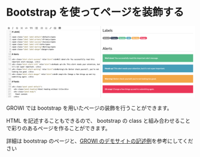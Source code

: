 # Bootstrap を使ってページを装飾する

![](./images/bootstrap.png)

GROWI では bootstrap を用いたページの装飾を行うことができます。

HTML を記述することもできるので、 bootstrap の class と組み合わせることで彩りのあるページを作ることができます。

詳細は bootstrap のページと、[GROWI のデモサイトの記述例](https://demo.growi.org/Sandbox/Bootstrap3#edit)を参考にしてください